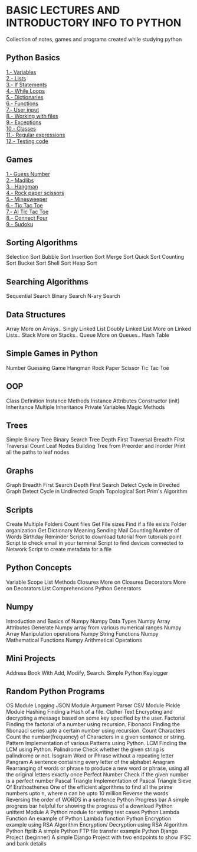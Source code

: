 # BASIC LECTURES AND INTRODUCTORY INFO TO PYTHON
Collection of notes, games and programs created while studying python

## Python Basics
[1.- Variables]() <br>
[2.- Lists]() <br>
[3.- If Statements]() <br>
[4.- While Loops]() <br>
[5.- Dictionaries]() <br>
[6.- Functions]() <br>
[7.- User input]() <br>
[8.- Working with files]() <br>
[9.- Exceptions]() <br>
[10.- Classes]() <br>
[11.- Regular expressions]() <br>
[12.- Testing code]() <br>


## Games
[1.- Guess Number]() <br>
[2.- Madlibs]() <br>
[3.- Hangman]() <br>
[4.- Rock paper scissors]() <br>
[5.- Minesweeper]() <br>
[6.- Tic Tac Toe]() <br>
[7.- AI Tic Tac Toe]() <br>
[8.- Connect Four]() <br>
[9.- Sudoku]() <br>




## Sorting Algorithms
Selection Sort
Bubble Sort
Insertion Sort
Merge Sort
Quick Sort
Counting Sort
Bucket Sort
Shell Sort
Heap Sort

## Searching Algorithms
Sequential Search
Binary Search
N-ary Search

## Data Structures
Array
More on Arrays..
Singly Linked List
Doubly Linked List
More on Linked Lists..
Stack
More on Stacks..
Queue
More on Queues..
Hash Table

## Simple Games in Python
Number Guessing Game
Hangman
Rock Paper Scissor
Tic Tac Toe

## OOP
Class Definition
Instance Methods
Instance Attributes
Constructor (init)
Inheritance
Multiple Inheritance
Private Variables
Magic Methods

## Trees
Simple Binary Tree
Binary Search Tree
Depth First Traversal
Breadth First Traversal
Count Leaf Nodes
Building Tree from Preorder and Inorder
Print all the paths to leaf nodes

## Graphs
Graph
Breadth First Search
Depth First Search
Detect Cycle in Directed Graph
Detect Cycle in Undirected Graph
Topological Sort
Prim's Algorithm

## Scripts
Create Multiple Folders
Count files
Get File sizes
Find if a file exists
Folder organization
Get Dictionary Meaning
Sending Mail
Counting Number of Words
Birthday Reminder
Script to download tutorial from tutorials point
Script to check email in your terminal
Script to find devices connected to Network
Script to create metadata for a file

## Python Concepts
Variable Scope
List Methods
Closures
More on Closures
Decorators
More on Decorators
List Comprehensions
Python Generators

## Numpy
Introduction and Basics of Numpy
Numpy Data Types
Numpy Array Attributes
Generate Numpy array from various numerical ranges
Numpy Array Manipulation operations
Numpy String Functions
Numpy Mathematical Functions
Numpy Arithmetical Operations

## Mini Projects
Address Book With Add, Modify, Search.
Simple Python Keylogger

## Random Python Programs
OS Module
Logging
JSON Module
Argument Parser
CSV Module
Pickle Module
Hashing Finding a Hash of a file.
Cipher Text Encrypting and decrypting a message based on some key specified by the user.
Factorial Finding the factorial of a number using recursion.
Fibonacci Finding the fibonaaci series upto a certain number using recursion.
Count Characters Count the number(frequency) of Characters in a given sentence or string.
Pattern Implementation of various Patterns using Python.
LCM Finding the LCM using Python.
Palindrome Check whether the given string is palindrome or not.
Isogram Word or Phrase without a repeating letter
Pangram A sentence containing every letter of the alphabet
Anagram Rearranging of words or phrase to produce a new word or phrase, using all the original letters exactly once
Perfect Number Check if the given number is a perfect number
Pascal Triangle Implementation of Pascal Triangle
Sieve Of Erathosthenes One of the efficient algorithms to find all the prime numbers upto n, where n can be upto 10 million
Reverse the words Reversing the order of WORDS in a sentence
Python Progress bar A simple progress bar helpful for showing the progress of a download
Python unittest Module A Python module for writing test cases
Python Lambda Function An example of Python Lambda function
Python Encryption example using RSA Algorithm Encryption/ Decryption using RSA Algorithm
Python ftplib A simple Python FTP file transfer example
Python Django Project (beginner) A simple Django Project with two endpoints to show IFSC and bank details
